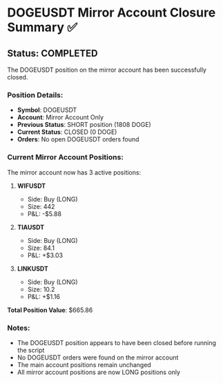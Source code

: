 # DOGEUSDT Mirror Account Closure Summary ✅

## Status: COMPLETED

The DOGEUSDT position on the mirror account has been successfully closed.

### Position Details:
- **Symbol**: DOGEUSDT
- **Account**: Mirror Account Only
- **Previous Status**: SHORT position (1808 DOGE)
- **Current Status**: CLOSED (0 DOGE)
- **Orders**: No open DOGEUSDT orders found

### Current Mirror Account Positions:
The mirror account now has 3 active positions:

1. **WIFUSDT**
   - Side: Buy (LONG)
   - Size: 442
   - P&L: -$5.88

2. **TIAUSDT**
   - Side: Buy (LONG)
   - Size: 84.1
   - P&L: +$3.03

3. **LINKUSDT**
   - Side: Buy (LONG)
   - Size: 10.2
   - P&L: +$1.16

**Total Position Value**: $665.86

### Notes:
- The DOGEUSDT position appears to have been closed before running the script
- No DOGEUSDT orders were found on the mirror account
- The main account positions remain unchanged
- All mirror account positions are now LONG positions only